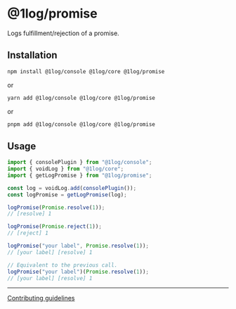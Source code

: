 # @1log/promise

Logs fulfillment/rejection of a promise.

## Installation

```bash
npm install @1log/console @1log/core @1log/promise
```

or

```bash
yarn add @1log/console @1log/core @1log/promise
```

or

```bash
pnpm add @1log/console @1log/core @1log/promise
```

## Usage

```ts
import { consolePlugin } from "@1log/console";
import { voidLog } from "@1log/core";
import { getLogPromise } from "@1log/promise";

const log = voidLog.add(consolePlugin());
const logPromise = getLogPromise(log);

logPromise(Promise.resolve(1));
// [resolve] 1

logPromise(Promise.reject(1));
// [reject] 1

logPromise("your label", Promise.resolve(1));
// [your label] [resolve] 1

// Equivalent to the previous call.
logPromise("your label")(Promise.resolve(1));
// [your label] [resolve] 1
```

---

[Contributing guidelines](https://github.com/ivan7237d/1log/blob/master/.github/CONTRIBUTING.md)
